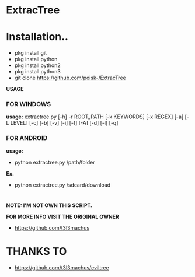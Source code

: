 # ExtracTree


# Installation.. 
- pkg install git
- pkg install python
- pkg install python2
- pkg install python3
- git clone https://github.com/poisk-/ExtracTree

**USAGE**

### FOR WINDOWS
**usage:** extractree.py [-h] -r ROOT_PATH [-k KEYWORDS] [-x REGEX]
                   [-a] [-L LEVEL] [-c] [-b] [-v] [-i] [-f]
                   [-A] [-d] [-l] [-q]

### FOR ANDROID

**usage:** 
- python extractree.py /path/folder

**Ex.**
- python extractree.py /sdcard/download

#

**NOTE: I'M NOT OWN THIS SCRIPT.**

**FOR MORE INFO VISIT THE ORIGINAL OWNER**
- https://github.com/t3l3machus

# THANKS TO 
- https://github.com/t3l3machus/eviltree

